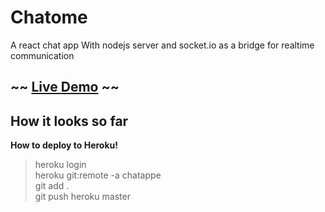 # Chatome

A react chat app With nodejs server and socket.io as a bridge for realtime communication


## ~~ [Live Demo](##) ~~



## How it looks so far 



**How to deploy to Heroku!**
> heroku login <br>
> heroku git:remote -a chatappe<br>
> git add .<br>
> git push heroku master<br>
